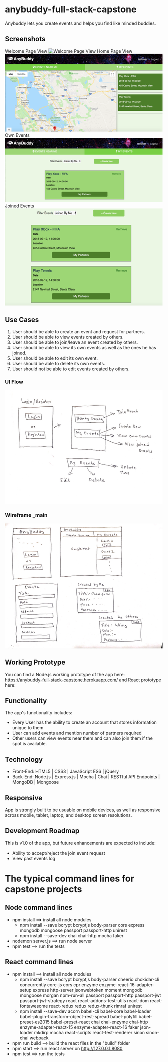 # anybuddy-full-stack-capstone

Anybuddy lets you create events and helps you find like minded buddies.

## Screenshots

Welcome Page View
![Welcome Page View](https://github.com/nitishbagul/anybuddy-full-stack-capstone/blob/master/github-images/ab_welcome.png)
Home Page View
![Home Page View](https://github.com/nitishbagul/anybuddy-full-stack-capstone/blob/master/github-images/ab_home.png)
Own Events
![Own Events](https://github.com/nitishbagul/anybuddy-full-stack-capstone/blob/master/github-images/ab_own.png)
Joined Events
![Joined Events](https://github.com/nitishbagul/anybuddy-full-stack-capstone/blob/master/github-images/ab_joined.png)

## Use Cases
1. User should be able to create an event and request for partners.
2. User should be able to view events created by others.
3. User should be able to join/leave an event created by others.
4. User should be able to view its own events as well as the ones he has joined.
5. User should be able to edit its own event.
6. User should be able to delete its own events.
7. User should not be able to edit events created by others.

### UI Flow
![UI Flow handwritten draft](https://github.com/nitishbagul/anybuddy-full-stack-capstone/blob/master/github-images/ui-flow.jpg)

### Wireframe _main
![Wireframe _Main](https://github.com/nitishbagul/anybuddy-full-stack-capstone/blob/master/github-images/wireframes.jpg)

## Working Prototype
You can find a Node.js working prototype of the app here: https://anybuddy-full-stack-capstone.herokuapp.com/ and React prototype here:

## Functionality
The app's functionality includes:
* Every User has the ability to create an account that stores information unique to them
* User can add events and mention number of partners required
* Other users can view events near them and can also join them if the spot is available.

## Technology
* Front-End: HTML5 | CSS3 | JavaScript ES6 | jQuery
* Back-End: Node.js | Express.js | Mocha | Chai | RESTful API Endpoints | MongoDB | Mongoose


## Responsive
App is strongly built to be usuable on mobile devices, as well as responsive across mobile, tablet, laptop, and desktop screen resolutions.

## Development Roadmap
This is v1.0 of the app, but future enhancements are expected to include:
* Ability to accept/reject the join event request
* View past events log

#  The typical command lines for capstone projects

## Node command lines
* npm install ==> install all node modules
    * npm install --save bcrypt bcryptjs body-parser cors express mongodb mongoose passport passport-http unirest
    * npm install --save-dev chai chai-http mocha faker
* nodemon server.js ==> run node server
* npm test ==> run the tests

## React command lines
* npm install ==> install all node modules
    * npm install --save bcrypt bcryptjs body-parser cheerio chokidar-cli concurrently core-js cors cpr enzyme enzyme-react-16-adapter-setup express http-server jsonwebtoken moment mongodb mongoose morgan npm-run-all passport passport-http passport-jwt passport-jwt-strategy react react-addons-test-utils react-dom react-fontawesome react-redux redux redux-thunk rimraf unirest
    * npm install --save-dev acorn babel-cli babel-core babel-loader babel-plugin-transform-object-rest-spread babel-polyfill babel-preset-es2015 babel-preset-react chai chai-enzyme chai-http enzyme-adapter-react-15 enzyme-adapter-react-16 faker json-loader mkdirp mocha react-scripts react-test-renderer sinon sinon-chai webpack
* npm run build ==> build the react files in the "build" folder
* npm start ==> run react server on http://127.0.0.1:8080
* npm test ==> run the tests







